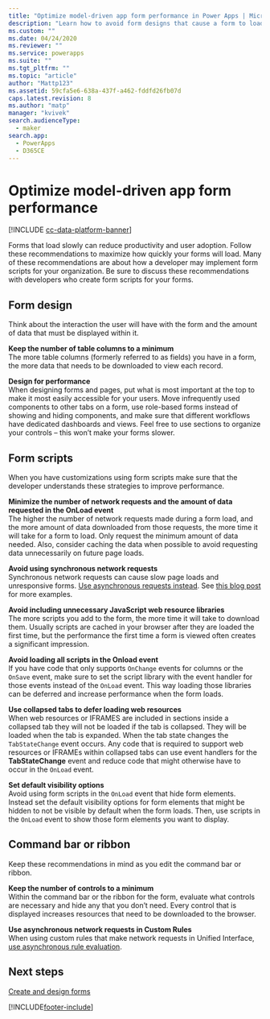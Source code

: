 ```yaml
---
title: "Optimize model-driven app form performance in Power Apps | MicrosoftDocs"
description: "Learn how to avoid form designs that cause a form to load slowly"
ms.custom: ""
ms.date: 04/24/2020
ms.reviewer: ""
ms.service: powerapps
ms.suite: ""
ms.tgt_pltfrm: ""
ms.topic: "article"
author: "Mattp123"
ms.assetid: 59cfa5e6-638a-437f-a462-fddfd26fb07d
caps.latest.revision: 8
ms.author: "matp"
manager: "kvivek"
search.audienceType: 
  - maker
search.app: 
  - PowerApps
  - D365CE
---
```

# Optimize model-driven app form performance

[!INCLUDE [cc-data-platform-banner](../../includes/cc-data-platform-banner.md)]

Forms that load slowly can reduce productivity and user adoption. Follow these recommendations to maximize how quickly your forms will load. Many of these recommendations are about how a developer may implement form scripts for your organization. Be sure to discuss these recommendations with developers who create form scripts for your forms.  
  
<a name="BKMK_FormDesign"></a>   
## Form design  
 Think about the interaction the user will have with the form and the amount of data that must be displayed within it.  
  
 **Keep the number of table columns to a minimum**  
 The more table columns (formerly referred to as fields) you have in a form, the more data that needs to be downloaded to view each record.
 
 **Design for performance**  
 When designing forms and pages, put what is most important at the top to make it most easily accessible for your users. Move infrequently used components to other tabs on a form, use role-based forms instead of showing and hiding components, and make sure that different workflows have dedicated dashboards and views. Feel free to use sections to organize your controls – this won’t make your forms slower.
 
<a name="BKMK_FormScripts"></a>   
## Form scripts  
 When you have customizations using form scripts make sure that the developer understands these strategies to improve performance. 
 
**Minimize the number of network requests and the amount of data requested in the OnLoad event**  
The higher the number of network requests made during a form load, and the more amount of data downloaded from those requests, the more time it will take for a form to load. Only request the minimum amount of data needed. Also, consider caching the data when possible to avoid requesting data unnecessarily on future page loads.
  
**Avoid using synchronous network requests**  
Synchronous network requests can cause slow page loads and unresponsive forms. [Use asynchronous requests instead](../../developer/model-driven-apps/best-practices/business-logic/interact-http-https-resources-asynchronously.md). See [this blog post](https://powerapps.microsoft.com/en-us/blog/turbocharge-your-model-driven-apps-by-transitioning-away-from-synchronous-requests/) for more examples.
  
**Avoid including unnecessary JavaScript web resource libraries**  
The more scripts you add to the form, the more time it will take to download them. Usually scripts are cached in your browser after they are loaded the first time, but the performance the first time a form is viewed often creates a significant impression.  
  
**Avoid loading all scripts in the Onload event**  
If you have code that only supports `OnChange` events for columns or the `OnSave` event, make sure to set the script library with the event handler for those events instead of the `OnLoad` event. This way loading those libraries can be deferred and increase performance when the form loads.  
  
 **Use collapsed tabs to defer loading web resources**  
 When web resources or IFRAMES are included in sections inside a collapsed tab they will not be loaded if the tab is collapsed. They will be loaded when the tab is expanded. When the tab state changes the `TabStateChange` event occurs. Any code that is required to support web resources or IFRAMEs within collapsed tabs can use event handlers for the **TabStateChange** event and reduce code that might otherwise have to occur in the `OnLoad` event.  
  
**Set default visibility options**  
Avoid using form scripts in the `OnLoad` event that hide form elements. Instead set the default visibility options for form elements that might be hidden to not be visible by default when the form loads. Then, use scripts in the `OnLoad` event to show those form elements you want to display.  
  
<a name="BKMK_CommandBar"></a>   
## Command bar or ribbon  
 Keep these recommendations in mind as you edit the command bar or ribbon.  
  
 **Keep the number of controls to a minimum**  
 Within the command bar or the ribbon for the form, evaluate what controls are necessary and hide any that you don’t need. Every control that is displayed increases resources that need to be downloaded to the browser.
 
 **Use asynchronous network requests in Custom Rules**  
 When using custom rules that make network requests in Unified Interface, [use asynchronous rule evaluation](../../developer/model-driven-apps/define-ribbon-enable-rules.md#custom-rule).
  
## Next steps  
 [Create and design forms](create-design-forms.md)    
    
 


[!INCLUDE[footer-include](../../includes/footer-banner.md)]